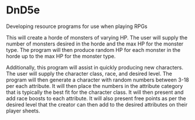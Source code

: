 # DnD5e
Developing resource programs for use when playing RPGs 

This will create a horde of monsters of varying HP. The user will supply the number of monsters desired in the horde
and the max HP for the monster type.  The program will then produce random HP for each monster in the horde up to the 
max HP for the monster type.

Additionally, this program will assist in quickly producing new characters.  The user will supply the character class,
race, and desired level.  The program will then generate a character with random numbers between 3-18 per each attribute.
It will then place the numbers in the attribute category that is typically the best fit for the character class.  It 
will then present and add race boosts to each attribute.  It will also present free points as per the desired level 
that the creator can then add to the desired attributes on their player sheets.
